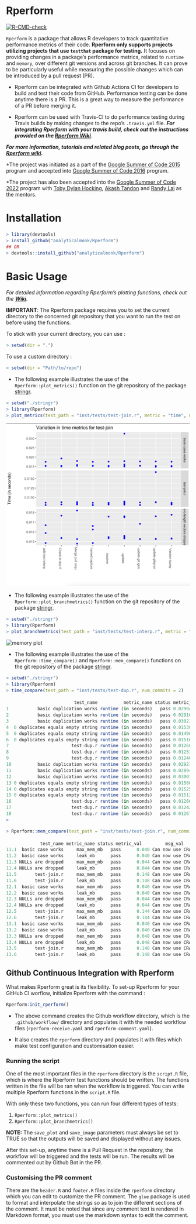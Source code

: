 
<!-- README.md is generated from README.Rmd. Please edit that file -->

# Rperform

[![R-CMD-check](https://github.com/EngineerDanny/Rperform/workflows/R-CMD-check/badge.svg)](https://github.com/EngineerDanny/Rperform/actions)

`Rperform` is a package that allows R developers to track quantitative performance metrics of their code. **Rperform only supports projects utilizing projects that use `testthat` package for testing.**  It focuses on providing changes in a package’s performance metrics, related to `runtime` and `memory`, over different git versions and across git branches. It can prove to be particularly useful while measuring the possible changes which can be introduced by a pull request (PR).

- Rperform can be integrated with Github Actions CI for developers to build and test their code from GitHub. Performance testing can be done anytime there is a PR. This is a great way to measure the performance of a PR before merging it.

- Rperform can be used with Travis-CI to do performance testing during Travis builds by making changes to the repo’s `.travis.yml` file. ***For integrating Rperform with your travis build, check out the instructions provided on the [Rperform Wiki](https://github.com/analyticalmonk/Rperform/wiki/Integrating-Rperform-with-Travis-CI)***.




***For more information, tutorials and related blog posts, go through the [Rperform wiki](https://github.com/analyticalmonk/Rperform/wiki/Integrating-Rperform-with-Travis-CI).***

\*The project was initiated as a part of the [Google Summer of Code 2015](https://github.com/rstats-gsoc/gsoc2015/wiki/Test-timings-on-Travis) program and accepted into [Google Summer of Code 2016](https://github.com/rstats-gsoc/gsoc2016/wiki/Rperform:-Performance-analysis-of-R-package-code) program.

\*The project has also been accepted into the [Google Summer of Code 2022](https://github.com/rstats-gsoc/gsoc2022/wiki/Rperform) program with [Toby Dylan Hocking](https://github.com/tdhock), [Akash Tandon](https://github.com/analyticalmonk) and [Randy Lai](mailto:randy.cs.lai@gmail.com) as the mentors.

# Installation
``` r
> library(devtools)
> install_github("analyticalmonk/Rperform")
## OR
> devtools::install_github("analyticalmonk/Rperform")
```

# Basic Usage

*For detailed information regarding Rperform’s plotting functions, check out the [**Wiki**](https://github.com/analyticalmonk/Rperform/wiki/Plotting-package-metrics-with-Rperform).*

**IMPORTANT**: The Rperform package requires you to set the current directory to the concerned git repository that you want to run the test on before using the functions. 

To stick with your current directory, you can use :

``` r
> setwd(dir = ".")
```
To use a custom directory :
``` r
> setwd(dir = "Path/to/repo")
```

-   The following example illustrates the use of the `Rperform::plot_metrics()` function on the git repository of the package [stringr](https://github.com/EngineerDanny/stringr).

<!-- end list -->

``` r
> setwd("./stringr")
> library(Rperform)
> plot_metrics(test_path = "inst/tests/test-join.r", metric = "time", num_commits = 10, save_data = FALSE, save_plots = FALSE)
```

![time plot](images/Rplot_time_updated.png)

-   The following example illustrates the use of the `Rperform::plot_branchmetrics()` function on the git repository of the package [stringr](https://github.com/EngineerDanny/stringr).

<!-- end list -->

``` r
> setwd("./stringr")
> library(Rperform)
> plot_branchmetrics(test_path = "inst/tests/test-interp.r", metric = "memory", branch1 = "rperform_test", branch2 = "master", save_data = F, save_plots = F)
```

![memory plot](images/Rplot_branchmem.jpeg)

-   The following example illustrates the use of the `Rperform::time_compare()` and `Rperform::mem_compare()` functions on the git repository of the package [stringr](https://github.com/EngineerDanny/stringr).

<!-- end list -->

``` r
> setwd("./stringr")
> library(Rperform)
> time_compare(test_path = "inst/tests/test-dup.r", num_commits = 2)

                          test_name          metric_name status metric_val  message          date_time
1           basic duplication works runtime (in seconds)   pass 0.02904030  update           2022-06-28 09:38:26      
2           basic duplication works runtime (in seconds)   pass 0.02910049  update           2022-06-28 09:38:26     
3           basic duplication works runtime (in seconds)   pass 0.03021192  update           2022-06-28 09:38:26     
4  0 duplicates equals empty string runtime (in seconds)   pass 0.01538062  update           2022-06-28 09:38:26    
5  0 duplicates equals empty string runtime (in seconds)   pass 0.01498333  update           2022-06-28 09:38:26 
6  0 duplicates equals empty string runtime (in seconds)   pass 0.01516619  update           2022-06-28 09:38:26  
7                        test-dup.r runtime (in seconds)   pass 0.01260504  update           2022-06-28 09:38:26
8                        test-dup.r runtime (in seconds)   pass 0.01253468  update           2022-06-28 09:38:26
9                        test-dup.r runtime (in seconds)   pass 0.01240689  update           2022-06-28 09:38:26
10          basic duplication works runtime (in seconds)   pass 0.02921783  update git igno  2022-06-28 09:25:42
11          basic duplication works runtime (in seconds)   pass 0.02894895  update git igno  2022-06-28 09:25:42
12          basic duplication works runtime (in seconds)   pass 0.03001007  update git igno  2022-06-28 09:25:42
13 0 duplicates equals empty string runtime (in seconds)   pass 0.01586163  update git igno  2022-06-28 09:25:42
14 0 duplicates equals empty string runtime (in seconds)   pass 0.01525475  update git igno  2022-06-28 09:25:42
15 0 duplicates equals empty string runtime (in seconds)   pass 0.01512830  update git igno  2022-06-28 09:25:42
16                       test-dup.r runtime (in seconds)   pass 0.01266998  update git igno  2022-06-28 09:25:42
17                       test-dup.r runtime (in seconds)   pass 0.01242419  update git igno  2022-06-28 09:25:42
18                       test-dup.r runtime (in seconds)   pass 0.01267261  update git igno  2022-06-28 09:25:42
> 
```

``` r
> Rperform::mem_compare(test_path = "inst/tests/test-join.r", num_commits = 1)

             test_name metric_name status metric_val         msg_val           date_time
11.1  basic case works     max_mem_mb   pass      0.040 Can now use CRA 2015-01-08 14:09:43
11.2  basic case works     leak_mb      pass      0.040 Can now use CRA 2015-01-08 14:09:43
11.3 NULLs are dropped     max_mem_mb   pass      0.044 Can now use CRA 2015-01-08 14:09:43
11.4 NULLs are dropped     leak_mb      pass      0.044 Can now use CRA 2015-01-08 14:09:43
11.5       test-join.r     max_mem_mb   pass      0.148 Can now use CRA 2015-01-08 14:09:43
11.6       test-join.r     leak_mb      pass      0.148 Can now use CRA 2015-01-08 14:09:43
12.1  basic case works     max_mem_mb   pass      0.040 Can now use CRA 2015-01-08 14:09:43
12.2  basic case works     leak_mb      pass      0.040 Can now use CRA 2015-01-08 14:09:43
12.3 NULLs are dropped     max_mem_mb   pass      0.044 Can now use CRA 2015-01-08 14:09:43
12.4 NULLs are dropped     leak_mb      pass      0.044 Can now use CRA 2015-01-08 14:09:43
12.5       test-join.r     max_mem_mb   pass      0.144 Can now use CRA 2015-01-08 14:09:43
12.6       test-join.r     leak_mb      pass      0.144 Can now use CRA 2015-01-08 14:09:43
13.1  basic case works     max_mem_mb   pass      0.040 Can now use CRA 2015-01-08 14:09:43
13.2  basic case works     leak_mb      pass      0.040 Can now use CRA 2015-01-08 14:09:43
13.3 NULLs are dropped     max_mem_mb   pass      0.048 Can now use CRA 2015-01-08 14:09:43
13.4 NULLs are dropped     leak_mb      pass      0.048 Can now use CRA 2015-01-08 14:09:43
13.5       test-join.r     max_mem_mb   pass      0.148 Can now use CRA 2015-01-08 14:09:43
13.6       test-join.r     leak_mb      pass      0.148 Can now use CRA 2015-01-08 14:09:43
```

## Github Continuous Integration with Rperform
What makes Rperform great is its flexibility. To set-up Rperform for your GitHub CI worflow, initialize Rperform with the command :

```r
Rperform:init_rperform()
```
- The above command creates the Github workflow directory, which is the `.github/workflow/` directory and populates it with the needed workflow files (`rperform-receive.yaml` and `rperform-comment.yaml`).

- It also creates the `rperform` directory and populates it with files which make test configuration and customisation easier. 

### Running the script

One of the most important files in the `rperform` directory is the `script.R` file, which is where the Rperform test functions should be written. The functions written in the file will be ran when the workflow is triggered. You can write multiple Rperform functions in the `script.R` file.

With only these two functions, you can run four different types of tests:
1. `Rperform::plot_metrics()` 
2. `Rperform::plot_branchmetrics()`

**NOTE:** The `save_plot` and `save_image` parameters must always be set to TRUE so that the outputs will be saved and displayed without any issues.

After this set-up, anytime there is a Pull Request in the repository, the workflow will be triggered and the tests will be run. The results will be commented out by Github Bot in the PR.
### Customising the PR comment
There are the `header.R` and `footer.R` files inside the `rperform` directory which you can edit to customize the PR comment. The `glue` package is used to format and interpolate the strings so as to join the different sections of the comment. It must be noted that since any comment text is rendered in Markdown format, you must use the markdown syntax to edit the comment. 
